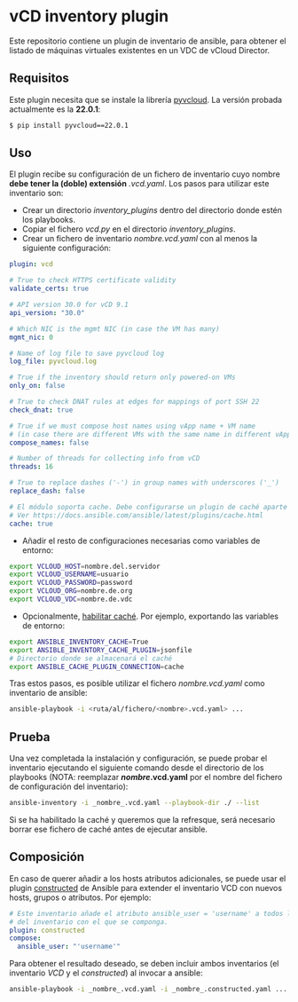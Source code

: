 # vCD inventory plugin

Este repositorio contiene un plugin de inventario de ansible, para obtener el listado de máquinas virtuales existentes en un VDC de vCloud Director.

## Requisitos

Este plugin necesita que se instale la librería [pyvcloud](https://pypi.org/project/pyvcloud/). La versión probada actualmente es la **22.0.1**:

```bash
$ pip install pyvcloud==22.0.1
```

## Uso

El plugin recibe su configuración de un fichero de inventario cuyo nombre **debe tener la (doble) extensión** *.vcd.yaml*. Los pasos para utilizar este inventario son:

- Crear un directorio *inventory_plugins* dentro del directorio donde estén los playbooks.
- Copiar el fichero *vcd.py* en el directorio *inventory_plugins*.
- Crear un fichero de inventario *_nombre_.vcd.yaml* con al menos la siguiente configuración:

```yaml
plugin: vcd

# True to check HTTPS certificate validity
validate_certs: true

# API version 30.0 for vCD 9.1
api_version: "30.0"

# Which NIC is the mgmt NIC (in case the VM has many)
mgmt_nic: 0

# Name of log file to save pyvcloud log
log_file: pyvcloud.log

# True if the inventory should return only powered-on VMs
only_on: false

# True to check DNAT rules at edges for mappings of port SSH 22
check_dnat: true

# True if we must compose host names using vApp name + VM name
# (in case there are different VMs with the same name in different vApps)
compose_names: false

# Number of threads for collecting info from vCD
threads: 16

# True to replace dashes ('-') in group names with underscores ('_')
replace_dash: false

# El módulo soporta cache. Debe configurarse un plugin de caché aparte
# Ver https://docs.ansible.com/ansible/latest/plugins/cache.html
cache: true
```

- Añadir el resto de configuraciones necesarias como variables de entorno:

```bash
export VCLOUD_HOST=nombre.del.servidor
export VCLOUD_USERNAME=usuario
export VCLOUD_PASSWORD=password
export VCLOUD_ORG=nombre.de.org
export VCLOUD_VDC=nombre.de.vdc
```

- Opcionalmente, [habilitar caché](https://docs.ansible.com/ansible/latest/plugins/cache.html). Por ejemplo, exportando las variables de entorno:

```bash
export ANSIBLE_INVENTORY_CACHE=True
export ANSIBLE_INVENTORY_CACHE_PLUGIN=jsonfile
# Directorio donde se almacenará el caché
export ANSIBLE_CACHE_PLUGIN_CONNECTION=cache
```

Tras estos pasos, es posible utilizar el fichero *_nombre_.vcd.yaml* como inventario de ansible:

```bash
ansible-playbook -i <ruta/al/fichero/<nombre>.vcd.yaml> ...
```

## Prueba

Una vez completada la instalación y configuración, se puede probar el inventario ejecutando el siguiente comando desde el directorio de los playbooks (NOTA: reemplazar **_nombre_.vcd.yaml** por el nombre del fichero de configuración del inventario):

```bash
ansible-inventory -i _nombre_.vcd.yaml --playbook-dir ./ --list
```

Si se ha habilitado la caché y queremos que la refresque, será necesario borrar ese fichero de caché antes de ejecutar ansible.

## Composición

En caso de querer añadir a los hosts atributos adicionales, se puede usar el plugin [constructed](https://docs.ansible.com/ansible/latest/plugins/inventory/constructed.html) de Ansible para extender el inventario VCD con nuevos hosts, grupos o atributos. Por ejemplo:

```yaml
# Este inventario añade el atributo ansible_user = 'username' a todos los hosts
# del inventario con el que se componga.
plugin: constructed
compose:
  ansible_user: "'username'"
```

Para obtener el resultado deseado, se deben incluir ambos inventarios (el inventario *VCD* y el *constructed*) al invocar a ansible:

```bash
ansible-playbook -i _nombre_.vcd.yaml -i _nombre_.constructed.yaml ...
```
